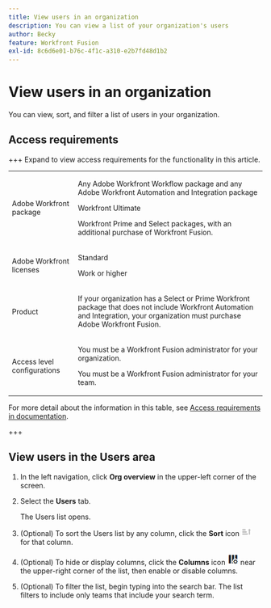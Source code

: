 ```yaml
---
title: View users in an organization
description: You can view a list of your organization's users
author: Becky
feature: Workfront Fusion
exl-id: 8c6d6e01-b76c-4f1c-a310-e2b7fd48d1b2
---
```

# View users in an organization

You can view, sort, and filter a list of users in your organization.

## Access requirements

+++ Expand to view access requirements for the functionality in this article.

<table style="table-layout:auto">
 <col> 
 <col> 
 <tbody> 
  <tr> 
   <td role="rowheader">Adobe Workfront package</td> 
   <td> <p>Any Adobe Workfront Workflow package and any Adobe Workfront Automation and Integration package</p><p>Workfront Ultimate</p><p>Workfront Prime and Select packages, with an additional purchase of Workfront Fusion.</p> </td> 
  </tr> 
  <tr data-mc-conditions=""> 
   <td role="rowheader">Adobe Workfront licenses</td> 
   <td> <p>Standard</p><p>Work or higher</p> </td> 
  </tr> 
  <tr> 
   <td role="rowheader">Product</td> 
   <td>
   <p>If your organization has a Select or Prime Workfront package that does not include Workfront Automation and Integration, your organization must purchase Adobe Workfront Fusion.</li></ul>
   </td> 
  </tr>
  <tr data-mc-conditions=""> 
   <td role="rowheader">Access level configurations</td> 
   <td> 
     <p>You must be a Workfront Fusion administrator for your organization.</p>
     <p>You must be a Workfront Fusion administrator for your team.</p>
   </td> 
  </tr> 
 </tbody> 
</table>

For more detail about the information in this table, see [Access requirements in documentation](/help/workfront-fusion/references/licenses-and-roles/access-level-requirements-in-documentation.md).

+++

## View users in the Users area

1. In the left navigation, click **Org overview** in the upper-left corner of the screen.
1. Select the **Users** tab.

   The Users list opens.

1. (Optional) To sort the Users list by any column, click the **Sort** icon ![Sort icon](assets/sort-icon.png) for that column.
1. (Optional) To hide or display columns, click the **Columns** icon ![Columns icon](assets/columns-icon.png) near the upper-right corner of the list, then enable or disable columns.
1. (Optional) To filter the list, begin typing into the search bar. The list filters to include only teams that include your search term.
